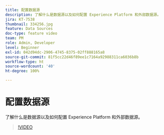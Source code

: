 ```yaml
---
title: 配置数据源
description: 了解什么是数据源以及如何配置 Experience Platform 和外部数据源。
jira: KT-7538
thumbnail: 334256.jpg
feature: Data Sources
doc-type: feature video
team: PM
role: Admin, Developer
level: Beginner
exl-id: 042d94dc-2906-4745-8375-02ff888165a8
source-git-commit: 81f5cc22d46f89ee1c7164a92988311ca6036b8b
workflow-type: ht
source-wordcount: '40'
ht-degree: 100%

---
```


# 配置数据源

了解什么是数据源以及如何配置 Experience Platform 和外部数据源。

>[!VIDEO](https://video.tv.adobe.com/v/334256?quality=12&learn=on)
